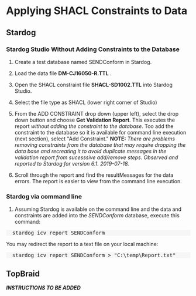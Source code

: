 <link href="styles.css?v=1" rel="stylesheet"/>

# Applying SHACL Constraints to Data

## Stardog

### Stardog Studio Without Adding Constraints to the Database

1. Create a test database named SENDConform in Stardog.
1. Load the data file **DM-CJ16050-R.TTL** .
1. Open the SHACL constraint file **SHACL-SD1002.TTL** into Stardog Studio.
1. Select the file type as SHACL (lower right corner of Studio)
1. From the ADD CONSTRAINT drop down (upper left), select the drop down button and choose **Get Validation Report**. This executes the report *without adding the constraint to the database*. Too add the constraint to the database so it is available for command line execution (next section), select "Add Constraint." **NOTE:** *There are problems removing constraints from the database that may require dropping the data base and recreating it to avoid duplicate messages in the validation report from sucesssive add/remove steps. Observed and reported to Stardog for version 6.1.  2019-07-18.*

1. Scroll through the report and find the resultMessages for the data errors. The report is easier to view from the command line execution. 

### Stardog via command line

1. Assuming Stardog is available on the command line and the data and constraints are added into the *SENDConform* database, execute this command:

<pre style="background-color:#F6F6F6;">
  stardog icv report SENDConform
</pre>

You may redirect the report to a text file on your local machine: 

<pre style="background-color:#F6F6F6;">
  stardog icv report SENDConform > "C:\temp\Report.txt"
</pre>

## TopBraid

***INSTRUCTIONS TO BE ADDED***
